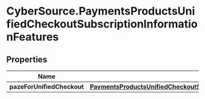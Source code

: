 # CyberSource.PaymentsProductsUnifiedCheckoutSubscriptionInformationFeatures

## Properties
Name | Type | Description | Notes
------------ | ------------- | ------------- | -------------
**pazeForUnifiedCheckout** | [**PaymentsProductsUnifiedCheckoutSubscriptionInformationFeaturesPazeForUnifiedCheckout**](PaymentsProductsUnifiedCheckoutSubscriptionInformationFeaturesPazeForUnifiedCheckout.md) |  | [optional] 



